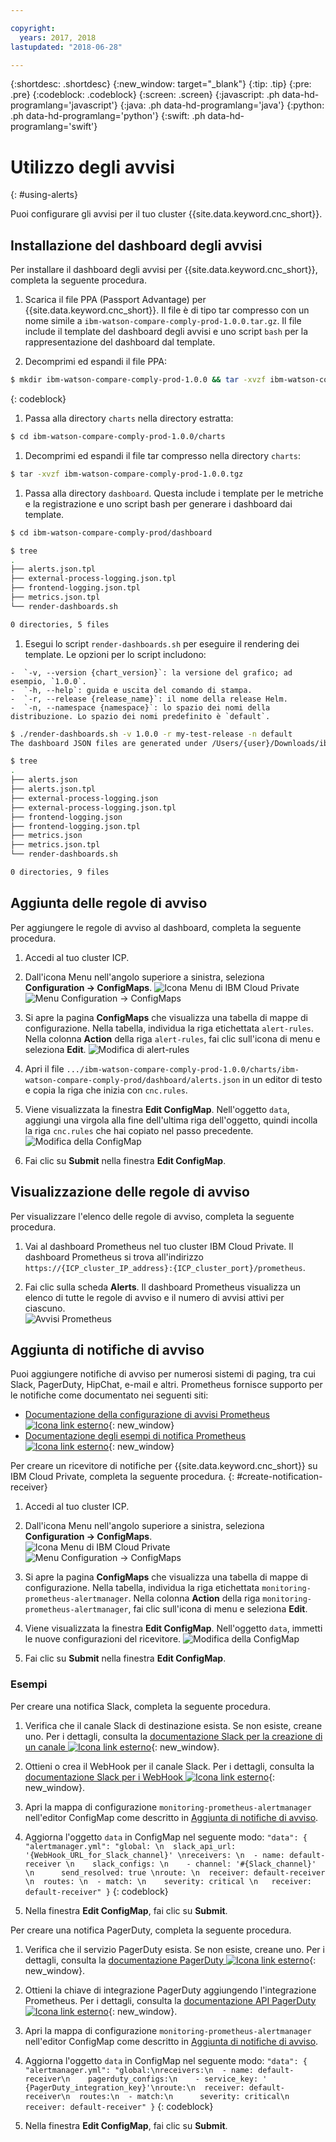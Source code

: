 ```yaml
---

copyright:
  years: 2017, 2018
lastupdated: "2018-06-28"

---
```


{:shortdesc: .shortdesc}
{:new_window: target="_blank"}
{:tip: .tip}
{:pre: .pre}
{:codeblock: .codeblock}
{:screen: .screen}
{:javascript: .ph data-hd-programlang='javascript'}
{:java: .ph data-hd-programlang='java'}
{:python: .ph data-hd-programlang='python'}
{:swift: .ph data-hd-programlang='swift'}

# Utilizzo degli avvisi
{: #using-alerts}

Puoi configurare gli avvisi per il tuo cluster {{site.data.keyword.cnc_short}}.

## Installazione del dashboard degli avvisi

Per installare il dashboard degli avvisi per {{site.data.keyword.cnc_short}}, completa la seguente procedura.

 1. Scarica il file PPA (Passport Advantage) per {{site.data.keyword.cnc_short}}. Il file è di tipo tar compresso con un nome simile a `ibm-watson-compare-comply-prod-1.0.0.tar.gz`. Il file include il template del dashboard degli avvisi e uno script `bash` per la rappresentazione del dashboard dal template.

 1. Decomprimi ed espandi il file PPA:
  ```bash
  $ mkdir ibm-watson-compare-comply-prod-1.0.0 && tar -xvzf ibm-watson-compare-comply-prod-1.0.0.tar.gz -C ibm-watson-compare-comply-prod-1.0.0
  ```
  {: codeblock}

 1. Passa alla directory `charts` nella directory estratta:
   ```bash
   $ cd ibm-watson-compare-comply-prod-1.0.0/charts    
   ```

 1. Decomprimi ed espandi il file tar compresso nella directory `charts`:
   ```bash
   $ tar -xvzf ibm-watson-compare-comply-prod-1.0.0.tgz
   ```

 1. Passa alla directory `dashboard`. Questa include i template per le metriche e la registrazione e uno script bash per generare i dashboard
dai template.

   ```bash
   $ cd ibm-watson-compare-comply-prod/dashboard

   $ tree
   .
   ├── alerts.json.tpl
   ├── external-process-logging.json.tpl
   ├── frontend-logging.json.tpl
   ├── metrics.json.tpl
   └── render-dashboards.sh

   0 directories, 5 files
   ```

  1. Esegui lo script `render-dashboards.sh` per eseguire il rendering dei template. Le opzioni per lo script includono:
  
    -  `-v, --version {chart_version}`: la versione del grafico; ad esempio, `1.0.0`.
    -  `-h, --help`: guida e uscita del comando di stampa.
    -  `-r, --release {release_name}`: il nome della release Helm.
    -  `-n, --namespace {namespace}`: lo spazio dei nomi della distribuzione. Lo spazio dei nomi predefinito è `default`.

   ```bash
   $ ./render-dashboards.sh -v 1.0.0 -r my-test-release -n default
   The dashboard JSON files are generated under /Users/{user}/Downloads/ibm-watson-compare-comply-prod-1.0.0/charts/ibm-watson-compare-comply-prod/dashboard.

   $ tree
   .
   ├── alerts.json
   ├── alerts.json.tpl
   ├── external-process-logging.json
   ├── external-process-logging.json.tpl
   ├── frontend-logging.json
   ├── frontend-logging.json.tpl
   ├── metrics.json
   ├── metrics.json.tpl
   └── render-dashboards.sh

   0 directories, 9 files
   ```

## Aggiunta delle regole di avviso

Per aggiungere le regole di avviso al dashboard, completa la seguente procedura.

  1. Accedi al tuo cluster ICP.

  1. Dall'icona Menu nell'angolo superiore a sinistra, seleziona **Configuration -> ConfigMaps**.
      ![Icona Menu di IBM Cloud Private](images/icp-menu.png) <br />
      ![Menu Configuration -> ConfigMaps](images/configmaps.png)

  1. Si apre la pagina **ConfigMaps** che visualizza una tabella di mappe di configurazione. Nella tabella, individua la riga etichettata `alert-rules`. Nella colonna **Action** della riga `alert-rules`, fai clic sull'icona di menu e seleziona **Edit**.
     ![Modifica di alert-rules](images/configmaps-page.png)

  1. Apri il file `.../ibm-watson-compare-comply-prod-1.0.0/charts/ibm-watson-compare-comply-prod/dashboard/alerts.json` in un editor di testo e copia la riga che inizia con `cnc.rules`.

  1. Viene visualizzata la finestra **Edit ConfigMap**. Nell'oggetto `data`, aggiungi una virgola alla fine dell'ultima riga dell'oggetto, quindi incolla la riga `cnc.rules` che hai copiato nel passo precedente. <br />
     ![Modifica della ConfigMap](images/edit-configmap.png)

  1. Fai clic su **Submit** nella finestra **Edit ConfigMap**.

## Visualizzazione delle regole di avviso

Per visualizzare l'elenco delle regole di avviso, completa la seguente procedura.

  1. Vai al dashboard Prometheus nel tuo cluster IBM Cloud Private. Il dashboard Prometheus si trova all'indirizzo `https://{ICP_cluster_IP_address}:{ICP_cluster_port}/prometheus`.

  1. Fai clic sulla scheda **Alerts**. Il dashboard Prometheus visualizza un elenco di tutte le regole di avviso e il numero di avvisi attivi per ciascuno. <br />
    ![Avvisi Prometheus](images/prometheus-dboard.png)

## Aggiunta di notifiche di avviso

Puoi aggiungere notifiche di avviso per numerosi sistemi di paging, tra cui Slack, PagerDuty, HipChat, e-mail e altri. Prometheus fornisce supporto per le notifiche come documentato nei seguenti siti:

 - [Documentazione della configurazione di avvisi Prometheus ![Icona link esterno](../../icons/launch-glyph.svg "Icona link esterno")](https://prometheus.io/docs/alerting/configuration/){: new_window}
 - [Documentazione degli esempi di notifica Prometheus ![Icona link esterno](../../icons/launch-glyph.svg "Icona link esterno")](https://prometheus.io/docs/alerting/notification_examples/){: new_window}

Per creare un ricevitore di notifiche per {{site.data.keyword.cnc_short}} su IBM Cloud Private, completa la seguente procedura.
{: #create-notification-receiver}

  1. Accedi al tuo cluster ICP.

  1. Dall'icona Menu nell'angolo superiore a sinistra, seleziona **Configuration -> ConfigMaps**. <br />
      ![Icona Menu di IBM Cloud Private](images/icp-menu.png) <br />
      ![Menu Configuration -> ConfigMaps](images/configmaps.png)

  1. Si apre la pagina **ConfigMaps** che visualizza una tabella di mappe di configurazione. Nella tabella, individua la riga etichettata `monitoring-prometheus-alertmanager`. Nella colonna **Action** della riga `monitoring-prometheus-alertmanager`, fai clic sull'icona di menu e seleziona **Edit**.

  1. Viene visualizzata la finestra **Edit ConfigMap**. Nell'oggetto `data`, immetti le nuove configurazioni del ricevitore.
     ![Modifica della ConfigMap](images/prom-alert-edit.png)

  1. Fai clic su **Submit** nella finestra **Edit ConfigMap**.

### Esempi

Per creare una notifica Slack, completa la seguente procedura.

  1. Verifica che il canale Slack di destinazione esista. Se non esiste, creane uno. Per i dettagli, consulta la [documentazione Slack per la creazione di un canale ![Icona link esterno](../../icons/launch-glyph.svg "Icona link esterno")](https://get.slack.help/hc/en-us/articles/201402297-Create-a-channel){: new_window}.

  1. Ottieni o crea il WebHook per il canale Slack. Per i dettagli, consulta la [documentazione Slack per i WebHook ![Icona link esterno](../../icons/launch-glyph.svg "Icona link esterno")](https://get.slack.help/hc/en-us/articles/115005265063-Incoming-WebHooks-for-Slack){: new_window}.

  1. Apri la mappa di configurazione `monitoring-prometheus-alertmanager` nell'editor ConfigMap come descritto in [Aggiunta di notifiche di avviso](#create-notification-receiver).

  1. Aggiorna l'oggetto `data` in ConfigMap nel seguente modo:
    ```
    "data": {
      "alertmanager.yml": "global: \n  slack_api_url: '{WebHook_URL_for_Slack_channel}' \nreceivers: \n  - name: default-receiver \n    slack_configs: \n    - channel: '#{Slack_channel}' \n      send_resolved: true \nroute: \n  receiver: default-receiver \n  routes: \n  - match: \n    severity: critical \n   receiver: default-receiver"
    }
    ```
    {: codeblock}

  1. Nella finestra **Edit ConfigMap**, fai clic su **Submit**.

Per creare una notifica PagerDuty, completa la seguente procedura.

  1. Verifica che il servizio PagerDuty esista. Se non esiste, creane uno. Per i dettagli, consulta la [documentazione PagerDuty ![Icona link esterno](../../icons/launch-glyph.svg "Icona link esterno")](https://v2.developer.pagerduty.com/docs){: new_window}.

  1. Ottieni la chiave di integrazione PagerDuty aggiungendo l'integrazione Prometheus. Per i dettagli, consulta la [documentazione API PagerDuty ![Icona link esterno](../../icons/launch-glyph.svg "Icona link esterno")](https://v2.developer.pagerduty.com/docs/events-api){: new_window}.

  1. Apri la mappa di configurazione `monitoring-prometheus-alertmanager` nell'editor ConfigMap come descritto in [Aggiunta di notifiche di avviso](#create-notification-receiver).

  1. Aggiorna l'oggetto `data` in ConfigMap nel seguente modo:
    ```
    "data": {
      "alertmanager.yml": "global:\nreceivers:\n  - name: default-receiver\n    pagerduty_configs:\n    - service_key: ' {PagerDuty_integration_key}'\nroute:\n  receiver: default-receiver\n  routes:\n  - match:\n      severity: critical\n    receiver: default-receiver"
    }
    ```
    {: codeblock}

  1. Nella finestra **Edit ConfigMap**, fai clic su **Submit**.
  
